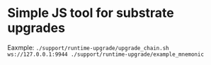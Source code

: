 # Simple JS tool for substrate upgrades

Eaxmple: `./support/runtime-upgrade/upgrade_chain.sh ws://127.0.0.1:9944 ./support/runtime-upgrade/example_mnemonic`
